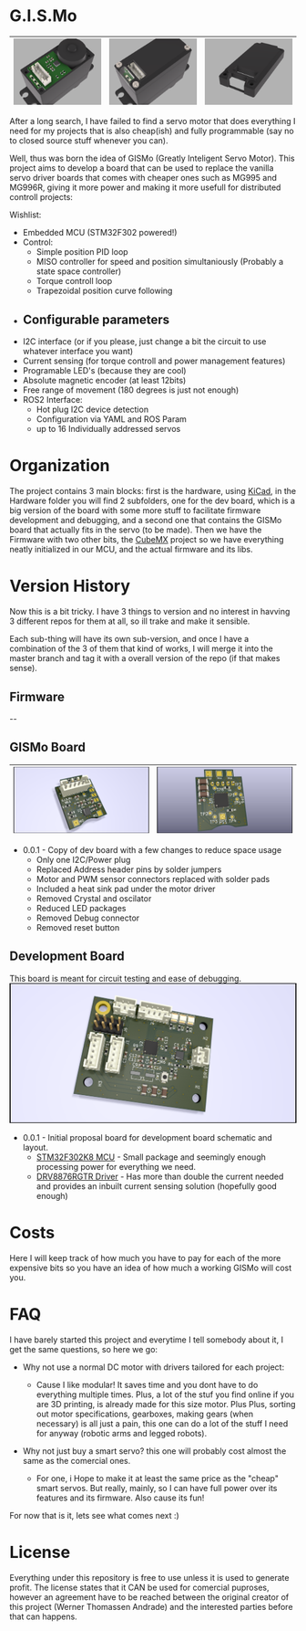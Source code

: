 # G.I.S.Mo



![](Hardware/BoardMount.png "Board Mount")  |  ![](Hardware/BackLid.png "G.I.S.Mo Board") | ![](Hardware/Lid.png "Lid")
:-------------------------:|:-------------------------:|:-------------------------:

After a long search, I have failed to find a servo motor that does everything I need for my projects that is also cheap(ish) and fully programmable (say no to closed source stuff whenever you can).

Well, thus was born the idea of GISMo (Greatly Inteligent Servo Motor). This project aims to develop a board that can be used to replace the vanilla servo driver boards that comes with cheaper ones such as MG995 and MG996R, giving it more power and making it more usefull for distributed controll projects:

Wishlist:
- Embedded MCU (STM32F302 powered!) 
- Control:
    - Simple position PID loop
    - MISO controller for speed and position simultaniously (Probably a state space controller)
    - Torque controll loop
    - Trapezoidal position curve following
- Configurable parameters
    - 
- I2C interface (or if you please, just change a bit the circuit to use whatever interface you want)
- Current sensing (for torque controll and power management features)
- Programable LED's (because they are cool)
- Absolute magnetic encoder (at least 12bits)
- Free range of movement (180 degrees is just not enough)
- ROS2 Interface:
    - Hot plug I2C device detection
    - Configuration via YAML and ROS Param
    - up to 16 Individually addressed servos


# Organization
The project contains 3 main blocks: first is the hardware, using [KiCad](https://kicad-pcb.org/), in the Hardware folder you will find 2 subfolders, one for the dev board, which is a big version of the board with some more stuff to facilitate firmware development and debugging, and a second one that contains the GISMo board that actually fits in the servo (to be made).
Then we have the Firmware with two other bits, the [CubeMX](https://www.st.com/en/development-tools/stm32cubemx.html) project so we have everything neatly initialized in our MCU, and the actual firmware and its libs.


# Version History
Now this is a bit tricky. I have 3 things to version and no interest in havving 3 different repos for them at all, so ill trake and make it sensible.

Each sub-thing will have its own sub-version, and once I have a combination of the 3 of them that kind of works, I will merge it into the master branch and tag it with a overall version of the repo (if that makes sense).

## Firmware
--

## GISMo Board

![](Hardware/GISMo%20Board/SmartServo_Front.png) | ![](Hardware/GISMo%20Board/SmartServo_Back.png)
:-------------------------:|:-------------------------:
- 0.0.1 - Copy of dev board with a few changes to reduce space usage
    - Only one I2C/Power plug
    - Replaced Address header pins by solder jumpers
    - Motor and PWM sensor connectors replaced with solder pads
    - Included a heat sink pad under the motor driver
    - Removed Crystal and oscilator
    - Reduced LED packages
    - Removed Debug connector
    - Removed reset button


## Development Board
This board is meant for circuit testing and ease of debugging.
![](Hardware/DevBoard/SmartServo_Front.png)

- 0.0.1 - Initial proposal board for development board schematic and layout.
    - [STM32F302K8 MCU](https://www.st.com/en/microcontrollers-microprocessors/stm32f302k8.html) - Small package and seemingly enough processing power for everything we need.
    - [DRV8876RGTR Driver](https://www.ti.com/store/ti/en/p/product/?p=DRV8876RGTR) - Has more than double the current needed and provides an inbuilt current sensing solution (hopefully good enough)

# Costs
Here I will keep track of how much you have to pay for each of the more expensive bits so you have an idea of how much a working GISMo will cost you.

# FAQ
I have barely started this project and everytime I tell somebody about it, I get the same questions, so here we go:

- Why not use a normal DC motor with drivers tailored for each project:
    - Cause I like modular! It saves time and you dont have to do everything multiple times. Plus, a lot of the stuf you find online if you are 3D printing, is already made for this size motor. Plus Plus, sorting out motor specifications, gearboxes, making gears (when necessary) is all just a pain, this one can do a lot of the stuff I need for anyway (robotic arms and legged robots).

- Why not just buy a smart servo? this one will probably cost almost the same as the comercial ones.
    - For one, i Hope to make it at least the same price as the "cheap" smart servos. But really, mainly, so I can have full power over its features and its firmware. Also cause its fun!

For now that is it, lets see what comes next :)

# License
Everything under this repository is free to use unless it is used to generate profit. The license states that it CAN be used for comercial puproses, however an agreement have to be reached between the original creator of this project (Werner Thomassen Andrade) and the interested parties before that can happens.
